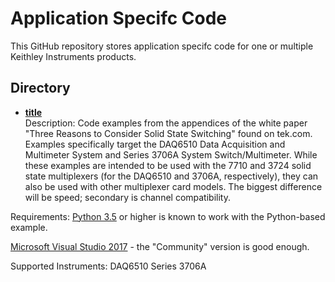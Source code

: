 
# Application Specifc Code

This GitHub repository stores application specifc code for one or multiple Keithley Instruments products.

## Directory 

* **[title](./Three_Reasons_to_Consider_Solid_State_Switching_Examples)**  
Description: Code examples from the appendices of the white paper "Three Reasons to Consider Solid State Switching" found on tek.com. Examples specifically target the DAQ6510 Data Acquisition and Multimeter System and Series 3706A System Switch/Multimeter. While these examples are intended to be used with the 7710 and 3724 solid state multiplexers (for the DAQ6510 and 3706A, respectively), they can also be used with other multiplexer card models. The biggest difference will be speed; secondary is channel compatibility.

Requirements:
[Python 3.5](https://www.python.org/) or higher is known to work with the Python-based example. 

[Microsoft Visual Studio 2017](https://visualstudio.microsoft.com/vs/community/) - the "Community" version is good enough. 

Supported Instruments:
DAQ6510
Series 3706A
